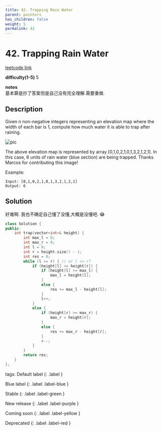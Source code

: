 ```yaml
---
title: 42. Trapping Rain Water
parent: pointers
has_children: false
weight: 5
permalink: 42
---
```

# 42. Trapping Rain Water
[leetcode link](https://leetcode.com/problems/trapping-rain-water/)

**difficulty(1-5)** 
5

**notes**   
基本算是抄了答案但是自己没有完全理解.需要重做.

## Description
Given n non-negative integers representing an elevation map where the width of each bar is 1, compute how much water it is able to trap after raining.

![pic](https://assets.leetcode.com/uploads/2018/10/22/rainwatertrap.png)

The above elevation map is represented by array [0,1,0,2,1,0,1,3,2,1,2,1]. In this case, 6 units of rain water (blue section) are being trapped. Thanks Marcos for contributing this image!

Example:
```
Input: [0,1,0,2,1,0,1,3,2,1,2,1]
Output: 6
```
## Solution
好难啊. 我也不确定自己懂了没懂,大概是没懂吧. 😂
```c++
class Solution {
public:
    int trap(vector<int>& height) {
        int max_l = 0;
        int max_r = 0;
        int l = 0;
        int r = height.size() - 1;
        int res = 0;
        while (l <= r) { // or l <= r?
            if (height[l] <= height[r]) {
                if (height[l] >= max_l) {
                    max_l = height[l];
                }
                else {
                    res += max_l - height[l];
                }
                l++;
            }
            else {
                if (height[r] >= max_r) {
                    max_r = height[r];
                }
                else {
                    res += max_r - height[r];
                }
                r--;
            }            
        }
        return res;
    }
};
```


tags:
Default label
{: .label }

Blue label
{: .label .label-blue }

Stable
{: .label .label-green }

New release
{: .label .label-purple }

Coming soon
{: .label .label-yellow }

Deprecated
{: .label .label-red }
